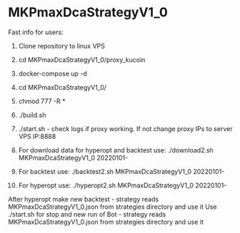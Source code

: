 # MKPmaxDcaStrategyV1_0

Fast info for users:

1) Clone repository to linux VPS

2) cd MKPmaxDcaStrategyV1_0/proxy_kucoin
3) docker-compose up -d

4) cd MKPmaxDcaStrategyV1_0/
5) chmod 777 -R *
6) ./build.sh
7) ./start.sh - check logs if proxy working. If not change proxy IPs to server VPS IP:8888

8) For download data for hyperopt and backtest use: ./download2.sh MKPmaxDcaStrategyV1_0 20220101-
9) For backtest use: ./backtest2.sh MKPmaxDcaStrategyV1_0 20220101-
10) For hyperopt use: ./hyperopt2.sh MKPmaxDcaStrategyV1_0 20220101-

After hyperopt make new backtest - strategy reads MKPmaxDcaStrategyV1_0.json from strategies directory and use it
Use ./start.sh for stop and new run of Bot - strategy reads MKPmaxDcaStrategyV1_0.json from strategies directory and use it